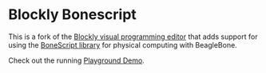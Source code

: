 Blockly Bonescript
==================

This is a fork of the [Blockly visual programming editor](https://code.google.com/p/blockly) that adds support for using the [BoneScript library](http://beagleboard.org/bonescript) for physical computing with BeagleBone.

Check out the running [Playground Demo](http://jadonk.github.io/blockly-bonescript/static/tests/playground.html).

